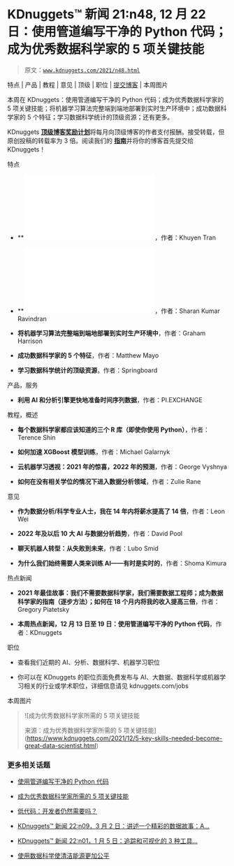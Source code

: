 # KDnuggets™ 新闻 21:n48, 12 月 22 日：使用管道编写干净的 Python 代码；成为优秀数据科学家的 5 项关键技能

> 原文：[`www.kdnuggets.com/2021/n48.html`](https://www.kdnuggets.com/2021/n48.html)

特点 | 产品 | 教程 | 意见 | 顶级 | 职位 | [提交博客](https://www.kdnuggets.com/news/submissions.html) | 本周图片

本周在 KDnuggets：使用管道编写干净的 Python 代码；成为优秀数据科学家的 5 项关键技能；将机器学习算法完整端到端地部署到实时生产环境中；成功数据科学家的 5 个特征；学习数据科学统计的顶级资源；还有更多。

KDnuggets [**顶级博客奖励计划**](https://www.kdnuggets.com/2021/11/top-blogs-reward-program-resumes.html)将每月向顶级博客的作者支付报酬。接受转载，但原创投稿的转载率为 3 倍。阅读我们的 [**指南**](https://www.kdnuggets.com/news/submissions.html)并将你的博客首先提交给 KDnuggets！

特点

+   **![Gold Blog 使用管道编写干净的 Python 代码**](img/write-clean-python-code-pipes.html)，作者：Khuyen Tran

+   **![Silver Blog 成为优秀数据科学家的 5 项关键技能**](img/5-key-skills-needed-become-great-data-scientist.html)，作者：Sharan Kumar Ravindran

+   **将机器学习算法完整端到端地部署到实时生产环境中**，作者：Graham Harrison

+   **成功数据科学家的 5 个特征**，作者：Matthew Mayo

+   **学习数据科学统计的顶级资源**，作者：Springboard

产品，服务

+   **利用 AI 和分析引擎更快地准备时间序列数据**，作者：PI.EXCHANGE

教程，概述

+   **每个数据科学家都应该知道的三个 R 库（即使你使用 Python）**，作者：Terence Shin

+   **如何加速 XGBoost 模型训练**，作者：Michael Galarnyk

+   **云机器学习透视：2021 年的惊喜，2022 年的预测**，作者：George Vyshnya

+   **如何在没有相关学位的情况下进入数据分析领域**，作者：Zulie Rane

意见

+   **作为数据分析/科学专业人士，我在 14 年内将薪水提高了 14 倍**，作者：Leon Wei

+   **2022 年及以后 10 大 AI 与数据分析趋势**，作者：David Pool

+   **聊天机器人转型：从失败到未来**，作者：Lubo Smid

+   **为什么我们始终需要人类来训练 AI——有时是实时的**，作者：Shoma Kimura

热点新闻

+   **2021 年最佳故事：我们不需要数据科学家，我们需要数据工程师；成为数据科学家的指南（逐步方法）；如何在 18 个月内将我的收入提高三倍**，作者：Gregory Piatetsky

+   **本周热点新闻，12 月 13 日至 19 日：使用管道编写干净的 Python 代码**，作者：KDnuggets

职位

+   查看我们近期的 AI、分析、数据科学、机器学习职位

+   你可以在 KDnuggets 的职位页面免费发布与 AI、大数据、数据科学或机器学习相关的行业或学术职位，详细信息请见 kdnuggets.com/jobs

本周图片

> ![成为优秀数据科学家所需的 5 项关键技能
> 
> 来源：成为优秀数据科学家所需的 5 项关键技能](https://www.kdnuggets.com/2021/12/5-key-skills-needed-become-great-data-scientist.html)

### 更多相关话题

+   [使用管道编写干净的 Python 代码](https://www.kdnuggets.com/2021/12/write-clean-python-code-pipes.html)

+   [成为优秀数据科学家所需的 5 项关键技能](https://www.kdnuggets.com/2021/12/5-key-skills-needed-become-great-data-scientist.html)

+   [低代码：开发者仍然需要吗？](https://www.kdnuggets.com/2022/04/low-code-developers-still-needed.html)

+   [KDnuggets™ 新闻 22:n09，3 月 2 日：讲述一个精彩的数据故事：A…](https://www.kdnuggets.com/2022/n09.html)

+   [KDnuggets™ 新闻 22:n01，1 月 5 日：追踪和可视化的 3 种工具…](https://www.kdnuggets.com/2022/n01.html)

+   [使用数据科学使清洁能源更加公平](https://www.kdnuggets.com/2022/03/data-science-make-clean-energy-equitable.html)
